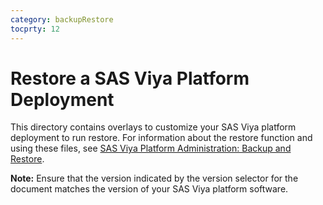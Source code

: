 ```yaml
---
category: backupRestore
tocprty: 12
---
```


# Restore a SAS Viya Platform Deployment

This directory contains overlays to customize your SAS Viya platform deployment to run
restore. For information about the restore function and using these files, see
[SAS Viya Platform Administration: Backup and Restore](https://documentation.sas.com/?cdcId=sasadmincdc&cdcVersion=default&docsetId=calbr&docsetTarget=titlepage.htm).

**Note:** Ensure that the version indicated by the version selector for the
document matches the version of your SAS Viya platform software.